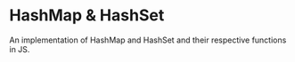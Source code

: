 # HashMap & HashSet

An implementation of HashMap and HashSet and their respective functions in JS.
